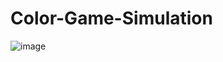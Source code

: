 # Color-Game-Simulation
![image](https://github.com/user-attachments/assets/2436363c-669a-4d6e-9a6d-a9d1b1d46fc5)

